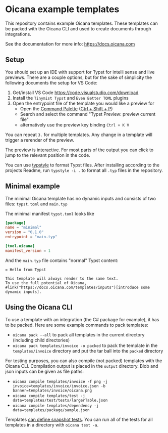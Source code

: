 # Oicana example templates

This repository contains example Oicana templates. These templates can be packed with the Oicana CLI and used to create documents through integrations.

See the documentation for more info: https://docs.oicana.com

## Setup

You should set up an IDE with support for Typst for intelli sense and live previews. There are a couple options, but for the sake of simplicity the following documents the setup for VS Code:

1. Get/install VS Code https://code.visualstudio.com/download
2. Install the `Tinymist Typst` and `Even Better TOML` plugins
3. Open the entrypoint file of the template you would like a preview for
    - Open the [Command Palette](https://code.visualstudio.com/api/ux-guidelines/command-palette) ([Ctrl + Shift + P](https://code.visualstudio.com/shortcuts/keyboard-shortcuts-windows.pdf))
    - Search and select the command "Typst Preview: preview current file"
    - alternatively use the preview key binding `Ctrl + K V`

You can repeat `3.` for multiple templates. Any change in a template will trigger a rerender of the preview.

The preview is interactive. For most parts of the output you can click to jump to the relevant position in the code.

You can use [typstyle] to format Typst files. After installing according to the projects Readme, run `typstyle -i .` to format all `.typ` files in the repository.

## Minimal example

The minimal Oicana template has no dynamic inputs and consists of two files: `typst.toml` and `main.typ`

The minimal manifest `typst.toml` looks like
```toml
[package]
name = "minimal"
version = "0.1.0"
entrypoint = "main.typ"

[tool.oicana]
manifest_version = 1
```

And the `main.typ` file contains "normal" Typst content:
```typst
= Hello from Typst

This template will always render to the same text.
To use the full potential of Oicana, #link("https://docs.oicana.com/templates/inputs")[introduce some dynamic inputs].
```

## Using the Oicana CLI

To use a template with an integration (the C# package for example), it has to be packed.
Here are some example commands to pack templates:

- `oicana pack --all` to pack all templates in the current directory (including child directories)
- `oicana pack templates/invoice -o packed` to pack the template in the `templates/invoice` directory and put the tar ball into the `packed` directory

For testing purposes, you can also compile (not packed) templates with the Oicana CLI. Compilation output is placed in the `output` directory.
Blob and json inputs can be given as file paths:

- `oicana compile templates/invoice -f png -j invoice=templates/invoice/invoice.json -b banner=templates/invoice/oicana.png`
- `oicana compile templates/test -j data=templates/test/tests/largerTable.json`
- `oicana compile templates/dependency -j data=templates/package/sample.json`

Templates [can define snapshot tests][snapshot-tests]. You can run all of the tests for all templates in a directory with `oicana test -a`.


[typstyle]: https://github.com/Enter-tainer/typstyle/
[typst-oicana]: https://github.com/oicana/oicana/tree/main/integrations/typst
[invoice-harness]: https://github.com/oicana/invoice-harness
[snapshot-tests]: https://docs.oicana.com/templates/tests
